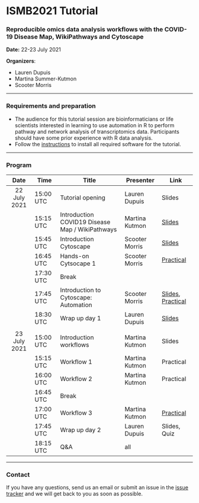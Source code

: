 # ISMB2021 Tutorial
### Reproducible omics data analysis workflows with the COVID-19 Disease Map, WikiPathways and Cytoscape

**Date:** 22-23 July 2021

**Organizers**: 
* Lauren Dupuis
* Martina Summer-Kutmon
* Scooter Morris

<hr/>

### Requirements and preparation
* The audience for this tutorial session are bioinformaticians or life scientists interested in learning to use automation in R to perform pathway and network analysis of transcriptomics data. Participants should have some prior experience with R data analysis.
* Follow the [instructions](materials/Preparation_Instructions.md) to install all required software for the tutorial.

<hr/>

### Program

| Date | Time | Title | Presenter | Link |
|:----:|------|-------|------|------|
| 22 July 2021 | 15:00 UTC | Tutorial opening | Lauren Dupuis | Slides |
|  | 15:15 UTC | Introduction COVID19 Disease Map / WikiPathways | Martina Kutmon | <a href="https://docs.google.com/presentation/d/1BQ3oVJ-k1Ax8afJTQewArIHfBFilPvXal_P198BuTs8" target="_blank">Slides</a> |
|  | 15:45 UTC | Introduction Cytoscape  | Scooter Morris | <a href="https://cytoscape.org/cytoscape-tutorials/presentations/intro-cytoscape-2021-ismb.html" target="_blank">Slides</a> |
|  | 16:45 UTC | Hands-on Cytsocape 1 | Scooter Morris | <a href="https://cytoscape.org/cytoscape-tutorials/protocols/rna-seq-data-analysis/#/" target="_blank">Practical</a> |
|  | 17:30 UTC | Break | |  |
|  | 17:45 UTC | Introduction to Cytoscape: Automation | Scooter Morris | <a href="https://cytoscape.org/cytoscape-tutorials/presentations/intro-automation-2021-ismb.html" target="_blank">Slides</a>, <a href="https://cytoscape.org/cytoscape-tutorials/presentations/modules/RCy3_OmicsUseCase2/" target="_blank">Practical</a> |
|  | 18:30 UTC | Wrap up day 1 | Lauren Dupuis | [Slides](presentations/Wrap-up.pdf) |
| | | | | |
| 23 July 2021 | 15:00 UTC | Introduction workflows | Martina Kutmon | Slides |
|  | 15:15 UTC | Workflow 1 | Martina Kutmon | Practical<!--[Practical](practical/workflow1.md)--> |
|  | 16:00 UTC | Workflow 2 | Martina Kutmon | Practical<!--[Practical](practical/workflow2.md)--> |
|  | 16:45 UTC | Break | |  |
|  | 17:00 UTC | Workflow 3 | Martina Kutmon | [Practical](practical/workflow3.md) |
|  | 17:45 UTC | Wrap up day 2 | Lauren Dupuis | Slides, Quiz |
|  | 18:15 UTC | Q&A | all | |

<hr/>

### Contact

If you have any questions, send us an email or submit an issue in the [issue tracker](https://github.com/BIGCAT-COVID19/ISMB2021-workshop/issues) and we will get back to you as soon as possible.
